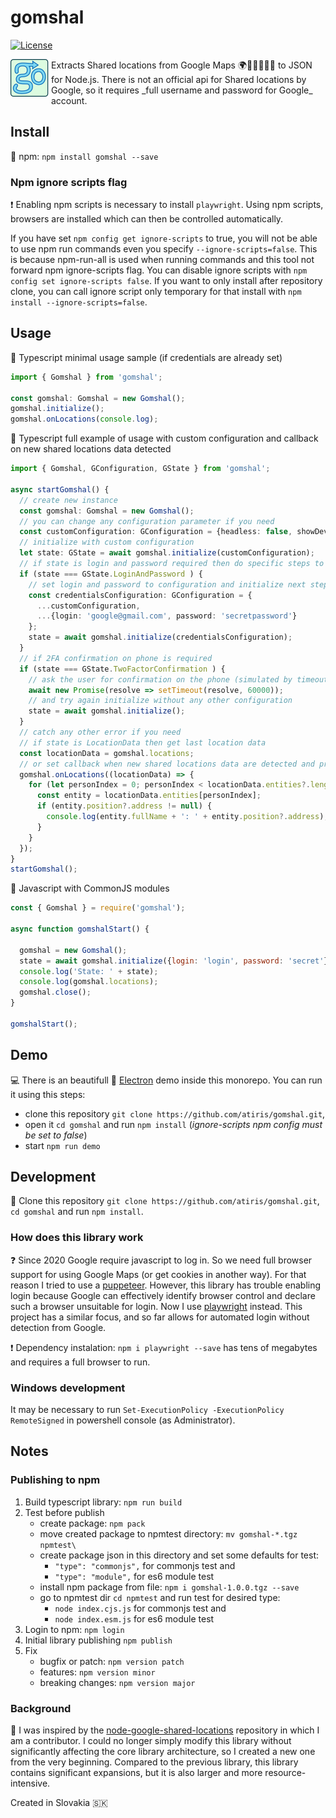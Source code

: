 # gomshal

[![License](https://img.shields.io/npm/l/@angular/cli.svg)](/LICENSE) 

<img align="left" src="assets/logo-space.png" height="60px">
Extracts Shared locations from Google Maps 🌍🔎👨‍👩‍👧‍👦 to JSON for Node.js.
There is not an official api for Shared locations by Google, so it requires _full username and password for Google_ account.

## Install

💾 npm: `npm install gomshal --save`

### Npm ignore scripts flag

❗️ Enabling npm scripts is necessary to install `playwright`. Using npm scripts, browsers are installed which can then be controlled automatically.

If you have set `npm config get ignore-scripts` to true, you will not be able to use npm run commands even you specify `--ignore-scripts=false`. This is because npm-run-all is used when running commands and this tool not forward npm ignore-scripts flag. You can disable ignore scripts with `npm config set ignore-scripts false`. If you want to only install after repository clone, you can call ignore script only temporary for that install with `npm install --ignore-scripts=false`.

## Usage

🔧 Typescript minimal usage sample (if credentials are already set)

```typescript
import { Gomshal } from 'gomshal';

const gomshal: Gomshal = new Gomshal();
gomshal.initialize();
gomshal.onLocations(console.log);
```

🔧 Typescript full example of usage with custom configuration and callback on new shared locations data detected

```typescript
import { Gomshal, GConfiguration, GState } from 'gomshal';

async startGomshal() {
  // create new instance
  const gomshal: Gomshal = new Gomshal();
  // you can change any configuration parameter if you need
  const customConfiguration: GConfiguration = {headless: false, showDevTools: true};
  // initialize with custom configuration
  let state: GState = await gomshal.initialize(customConfiguration);
  // if state is login and password required then do specific steps to get shared locations data
  if (state === GState.LoginAndPassword ) {
    // set login and password to configuration and initialize next step
    const credentialsConfiguration: GConfiguration = {
      ...customConfiguration,
      ...{login: 'google@gmail.com', password: 'secretpassword'}
    };
    state = await gomshal.initialize(credentialsConfiguration);
  }
  // if 2FA confirmation on phone is required
  if (state === GState.TwoFactorConfirmation ) {
    // ask the user for confirmation on the phone (simulated by timeout)
    await new Promise(resolve => setTimeout(resolve, 60000));
    // and try again initialize without any other configuration
    state = await gomshal.initialize();
  }
  // catch any other error if you need
  // if state is LocationData then get last location data
  const locationData = gomshal.locations;
  // or set callback when new shared locations data are detected and print it to console
  gomshal.onLocations((locationData) => {
    for (let personIndex = 0; personIndex < locationData.entities?.length; personIndex++) {
      const entity = locationData.entities[personIndex];
      if (entity.position?.address != null) {
        console.log(entity.fullName + ': ' + entity.position?.address);
      }
    }
  });
}
startGomshal();
```

🔧 Javascript with CommonJS modules

```javascript
const { Gomshal } = require('gomshal');

async function gomshalStart() {

  gomshal = new Gomshal();
  state = await gomshal.initialize({login: 'login', password: 'secret'});
  console.log('State: ' + state);
  console.log(gomshal.locations);
  gomshal.close();
}

gomshalStart();
```

## Demo

💻 There is an beautifull 🌈 [Electron](<https://www.electronjs.org/>) demo inside this monorepo. You can run it using this steps:

- clone this repository `git clone https://github.com/atiris/gomshal.git`,
- open it `cd gomshal` and run `npm install` (*ignore-scripts npm config must be set to false*)
- start `npm run demo`

<!-- TODO: Screenshot -->

## Development

💼 Clone this repository `git clone https://github.com/atiris/gomshal.git`, `cd gomshal` and run `npm install`.

### How does this library work

❓ Since 2020 Google require javascript to log in. So we need full browser support for using Google Maps (or get cookies in another way). For that reason I tried to use a [puppeteer](<https://pptr.dev/>). However, this library has trouble enabling login because Google can effectively identify browser control and declare such a browser unsuitable for login. Now I use [playwright](<https://playwright.dev/>) instead. This project has a similar focus, and so far allows for automated login without detection from Google.

❗️ Dependency instalation: `npm i playwright --save` has tens of megabytes and requires a full browser to run.

### Windows development

It may be necessary to run `Set-ExecutionPolicy -ExecutionPolicy RemoteSigned` in powershell console (as Administrator).

## Notes

### Publishing to npm

1. Build typescript library: `npm run build`
2. Test before publish
   - create package: `npm pack`
   - move created package to npmtest directory: `mv gomshal-*.tgz npmtest\`
   - create package json in this directory and set some defaults for test:
     - `"type": "commonjs",` for commonjs test and
     - `"type": "module",` for es6 module test
   - install npm package from file: `npm i gomshal-1.0.0.tgz --save`
   - go to npmtest dir `cd npmtest` and run test for desired type:
     - `node index.cjs.js` for commonjs test and
     - `node index.esm.js` for es6 module test
3. Login to npm: `npm login`
4. Initial library publishing `npm publish`
5. Fix
   - bugfix or patch: `npm version patch`
   - features: `npm version minor`  
   - breaking changes: `npm version major`  

### Background

📝 I was inspired by the [node-google-shared-locations](<https://github.com/Vaelek/node-google-shared-locations>) repository in which I am a contributor. I could no longer simply modify this library without significantly affecting the core library architecture, so I created a new one from the very beginning. Compared to the previous library, this library contains significant expansions, but it is also larger and more resource-intensive.

Created in Slovakia 🇸🇰
